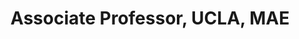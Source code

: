 ---
name: Veronica Santos
title:  Associate Professor, UCLA, MAE
image: /img/advisors/santos_veronica.jpg
link: http://bionics.seas.ucla.edu
---